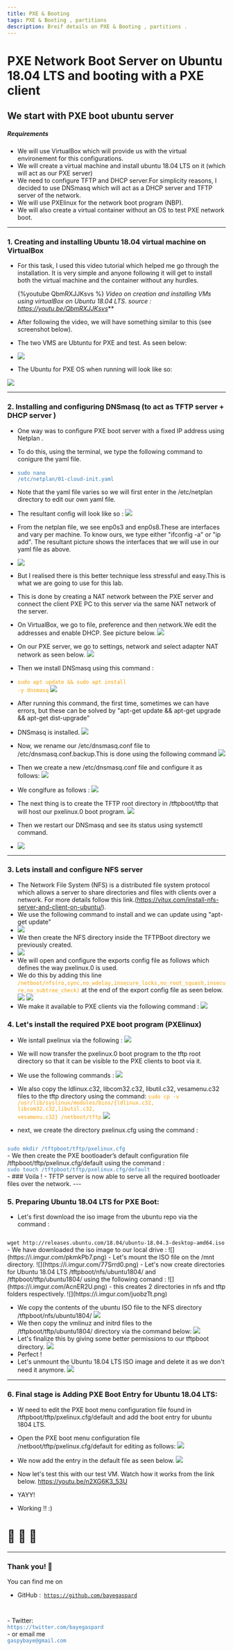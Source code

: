 ```yaml
---
title: PXE & Booting
tags: PXE & Booting , partitions
description: Breif details on PXE & Booting , partitions .
---
```


#  PXE Network Boot Server on Ubuntu 18.04 LTS and booting with a PXE client
## We start with PXE boot ubuntu server
##### Requirements
- We will use VirtualBox which will provide us with the virtual environement for this configurations.
- We will create a virtual machine and install ubuntu 18.04 LTS on it (which will act as our PXE server)
- We need to configure TFTP and DHCP server.For simplicity reasons, I decided to use DNSmasq which will act as a DHCP server and TFTP server of the network.
- We will use PXElinux for the network boot program (NBP).
- We will also create a virtual container without an OS to test PXE network boot.

---

### 1. Creating and installing Ubuntu 18.04 virtual machine on VirtualBox


- For this task, I used this video tutorial which helped me go through the installation. It is very simple and anyone following it will get to install both the virtual machine and the container without any hurdles.

    {%youtube QbmRXJJKsvs %} 
    *Video on creation and installing VMs using virtualBox on Ubuntu 18.04 LTS.
    source : https://youtu.be/QbmRXJJKsvs***
 - After following the video, we will have something similar to this (see screenshot below). 
 - The two VMS are Ubtuntu for PXE and test. As seen below:
 - ![](https://i.imgur.com/pLTqm0a.png)
 - The Ubuntu for PXE OS when running will look like so:

 ![](https://i.imgur.com/qPwapSr.png)
 
 
 
---

### 2. Installing and configuring DNSmasq (to act as TFTP server + DHCP server ) 
- One way was to configure PXE boot server with a fixed IP address using Netplan .
<style>
code.blue {
  color: #337AB7 !important;
}
code.orange {
  color: #F7A004 !important;
}
</style>
- To do this, using the terminal, we type the following command to conigure the yaml file.
-  <code class="blue">sudo nano /etc/netplan/01-cloud-init.yaml</code>
- Note that the yaml file varies so we will first enter in the /etc/netplan directory to edit our own yaml file.
- The resultant config will look like so : 
 ![](https://i.imgur.com/tTpMvuD.png)
- From the netplan file, we see enp0s3 and enp0s8.These are interfaces and vary per machine. To know ours, we type either "ifconfig -a" or "ip add". The resultant picture shows the interfaces that we will use in our yaml file as above.

- ![](https://i.imgur.com/b8b643W.png)

- But I realised there is this better technique less stressful and easy.This is what we are going to use for this lab.
- This is done by creating a NAT network between the PXE server and connect the client PXE PC to this server via the same NAT network of the server.
- On VirtualBox, we go to file, preference and then network.We edit the addresses and enable DHCP. See picture below.
![](https://i.imgur.com/2A1m1IE.png)

- On our PXE server, we go to settings, network and select adapter NAT network as seen below.
![](https://i.imgur.com/ZrSmytf.png)


<style>
code.blue {
  color: #337AB7 !important;
}
code.orange {
  color: #F7A004 !important;
}
</style>

- Then we install DNSmasq using this command :
- <code class="orange">sudo apt update && sudo apt install -y dnsmasq</code>
![](https://i.imgur.com/4FLWnXb.png)
- After running this command, the first time, sometimes we can have errors, but these can be solved by "apt-get update && apt-get upgrade && apt-get dist-upgrade"
- DNSmasq is installed.
![](https://i.imgur.com/fkbEHCw.png)


- Now, we rename our /etc/dnsmasq.conf file to /etc/dnsmasq.conf.backup.This is done using the following command
![](https://i.imgur.com/n5WYlEb.png)
- Then we create a new /etc/dnsmasq.conf file and configure it as follows:
![](https://i.imgur.com/axJwa66.png)
- We congifure as follows :
![](https://i.imgur.com/ZVsFkL7.png)
- The next thing is to create the TFTP root directory in /tftpboot/tftp that will host our pxelinux.0 boot program.
![](https://i.imgur.com/MDsIMHS.png)
- Then we restart our DNSmasq and see its status using systemctl command.
- ![](https://i.imgur.com/Ac7RuNv.png)

---

### 3. Lets install and configure NFS server

- The Network File System (NFS)  is a distributed file system protocol which allows a server to share directories and files with clients over a network. For more details follow this link.(https://vitux.com/install-nfs-server-and-client-on-ubuntu/).
- We use the following command to install and we can update using "apt-get update"
- ![](https://i.imgur.com/xBfE5Yr.png)
- We then create the NFS directory inside the TFTPBoot directory we previously created.
- ![](https://i.imgur.com/AQmdmDx.png)
- We will open and configure the exports config file as follows which defines the way pxelinux.0 is used.
- We do this by adding this line <code class= "orange">/netboot/nfs(ro,sync,no_wdelay,insecure_locks,no_root_squash,insecure,no_subtree_check)</code> at the end of the export config file as seen below. 
![](https://i.imgur.com/6LFEGlg.png)
![](https://i.imgur.com/Xrb0FH8.png)
- We make it available to PXE clients via the following command : 
![](https://i.imgur.com/jiA5BIO.png)

### 4. Let's install the required PXE boot program (PXElinux)
- We isntall pxelinux via the following : 
![](https://i.imgur.com/Rl1Co7S.png)
- We will now transfer the pxelinux.0 boot program to the tftp root directory so that it can be visible to the PXE clients to boot via it.
- We use the following commands : 
![](https://i.imgur.com/vLR3IEX.png)

- We also copy the ldlinux.c32, libcom32.c32, libutil.c32, vesamenu.c32 files to the tftp directory using the command: 
<code class="orange">sudo cp -v /usr/lib/syslinux/modules/bios/{ldlinux.c32,
libcom32.c32,libutil.c32,
vesamenu.c32} /netboot/tftp</code>
![](https://i.imgur.com/cZXUELz.png)
- next, we create the directory pxelinux.cfg using the command :
<code class="blue">
sudo mkdir /tftpboot/tftp/pxelinux.cfg
</code> 
- We then create the PXE bootloader’s default configuration file /tftpboot/tftp/pxelinux.cfg/default using the command : 
<code class="blue">
sudo touch /tftpboot/tftp/pxelinux.cfg/default
</code>
- ### Voila !
- TFTP server is now able to serve all the required bootloader files over the network.
---


### 5. Preparing Ubuntu 18.04 LTS for PXE Boot:
- Let's first download the iso image from the ubuntu repo via the command : 
<code>
wget http://releases.ubuntu.com/18.04/ubuntu-18.04.3-desktop-amd64.iso
</code>
- We have downloaded the iso image to our local drive : 
![](https://i.imgur.com/pkmkPb7.png)
- Let's mount the ISO file on the /mnt directory.
![](https://i.imgur.com/77Srrd0.png)
- Let's now create directories for Ubuntu 18.04 LTS /tftpboot/nfs/ubuntu1804/ and /tftpboot/tftp/ubuntu1804/ using the following comand : 
![](https://i.imgur.com/AcnER2U.png)
- this creates 2 directories in nfs and tftp folders respectively.
![](https://i.imgur.com/juobzTt.png)


- We copy the contents of the ubuntu ISO file to the NFS directory /tftpboot/nfs/ubuntu1804/
![](https://i.imgur.com/mKHLU7z.png)
- We then copy the vmlinuz and initrd files to the /tftpboot/tftp/ubuntu1804/ directory via the command below:
![](https://i.imgur.com/kStZcld.png)
- Let's finalize this by giving some better permissions to our tftpboot directory.
![](https://i.imgur.com/9lURUEV.png)
- Perfect !
- Let's unmount the Ubuntu 18.04 LTS ISO image and delete it as we don't need it anymore.
![](https://i.imgur.com/pZbVFxg.png)


---


### 6. Final stage is Adding PXE Boot Entry for Ubuntu 18.04 LTS:
- W need to edit the PXE boot menu configuration file  found in /tftpboot/tftp/pxelinux.cfg/default and add the boot entry for ubuntu 1804 LTS.

- Open the PXE boot menu configuration file /netboot/tftp/pxelinux.cfg/default for editing as follows:
![](https://i.imgur.com/RhhT5Ql.png)
- We now add the entry in the default file as seen below.
![](https://i.imgur.com/lUKBxwV.png)
- Now let's test this with our test VM. Watch how it works from the link below.
https://youtu.be/n2XG6K3_53U
- YAYY!
- Working !! :)


# :100: :muscle: :tada:



---

### Thank you! :sheep: 

You can find me on

- GitHub :<code class="blue"> 
https://github.com/bayegaspard
</code>
- Twitter:<code class="blue"> 
https://twitter.com/bayegaspard
</code>
- or email me <code class="blue">
gaspybaye@gmail.com
</code>


